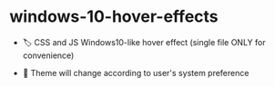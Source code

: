 # windows-10-hover-effects
- 🏷️ CSS and JS Windows10-like hover effect (single file ONLY for convenience)

- 🎨 Theme will change according to user's system preference
